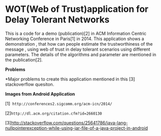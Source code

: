 # WOT(Web of Trust)application for Delay Tolerant Networks

This is a code for a demo (publication)[2] in ACM Information Centric Networking Conference in Paris[1] in 2014.
This application shows a demonstration , that how can people estimate the trustworthiness of the message , using web of trust in delay tolerant scenarios using different parameters. The details of the algorithms and parameter are mentioned in the publication[2].

**Problems**

*Major problems to create this application mentioned in this [3] stackoverflow quesiton.


**Images from Android Application**



[1]` http://conferences2.sigcomm.org/acm-icn/2014/`

[2]`http://dl.acm.org/citation.cfm?id=2660130`

[3]http://stackoverflow.com/questions/25641786/java-lang-nullpointerexception-while-using-jar-file-of-a-java-project-in-android


